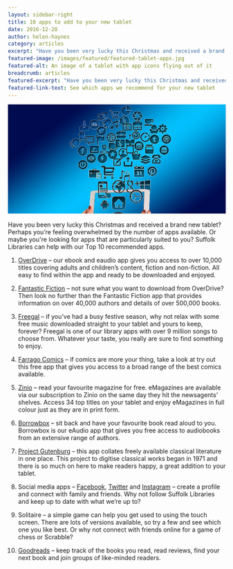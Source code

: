 ```yaml
---
layout: sidebar-right
title: 10 apps to add to your new tablet
date: 2016-12-28
author: helen-haynes
category: articles
excerpt: "Have you been very lucky this Christmas and received a brand new tablet? Perhaps you’re feeling overwhelmed by the number of apps available to you. Suffolk Libraries can help with our Top 10 recommended apps."
featured-image: /images/featured/featured-tablet-apps.jpg
featured-alt: An image of a tablet with app icons flying out of it
breadcrumb: articles
featured-excerpt: "Have you been very lucky this Christmas and received a brand new tablet? Perhaps you’re feeling overwhelmed by the number of apps available to you. Suffolk Libraries can help with our Top 10 recommended apps."
featured-link-text: See which apps we recommend for your new tablet
---
```


![An image of a tablet with app icons flying out of it](/images/featured/featured-tablet-apps.jpg)

Have you been very lucky this Christmas and received a brand new tablet? Perhaps you’re feeling overwhelmed by the number of apps available. Or maybe you're looking for apps that are particularly suited to you? Suffolk Libraries can help with our Top 10 recommended apps.

1. [OverDrive](/elibrary/overdrive) – our ebook and eaudio app gives you access to over 10,000 titles covering adults and children’s content, fiction and non-fiction. All easy to find within the app and ready to be downloaded and enjoyed.

2. [Fantastic Fiction](https://www.fantasticfiction.com/) – not sure what you want to download from OverDrive? Then look no further than the Fantastic Fiction app that provides information on over 40,000 authors and details of over 500,000 books.

3. [Freegal](/elibrary/freegal/) – if you’ve had a busy festive season, why not relax with some free music downloaded straight to your tablet and yours to keep, forever? Freegal is one of our library apps with over 9 million songs to choose from. Whatever your taste, you really are sure to find something to enjoy.

4. [Farrago Comics](http://www.farragocomics.com/) – if comics are more your thing, take a look at try out this free app that gives you access to a broad range of the best comics available.

5. [Zinio](https://www.suffolklibraries.co.uk/elibrary/zinio/) – read your favourite magazine for free. eMagazines are available via our subscription to Zinio on the same day they hit the newsagents' shelves. Access 34 top titles on your tablet and enjoy eMagazines in full colour just as they are in print form.

6. [Borrowbox](https://www.suffolklibraries.co.uk/elibrary/borrowbox/) – sit back and have your favourite book read aloud to you. Borrowbox is our eAudio app that gives you free access to audiobooks from an extensive range of authors.

7. [Project Gutenburg](https://www.gutenberg.org/) – this app collates freely available classical literature in one place. This project to digitise classical works began in 1971 and there is so much on here to make readers happy, a great addition to your tablet.

8. Social media apps – [Facebook](http://www.facebook.com), [Twitter](http://www.twitter.com) and [Instagram](http://www.instagram.com) – create a profile and connect with family and friends. Why not follow Suffolk Libraries and keep up to date with what we’re up to?

9. Solitaire – a simple game can help you get used to using the touch screen. There are lots of versions available, so try a few and see which one you like best. Or why not connect with friends online for a game of chess or Scrabble?

10. [Goodreads](http://www.goodreads.com) – keep track of the books you read, read reviews, find your next book and join groups of like-minded readers.
